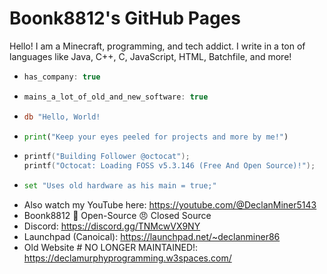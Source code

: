 # Boonk8812's GitHub Pages
Hello! I am a Minecraft, programming, and tech addict. I write in a ton of languages like Java, C++, C, JavaScript, HTML, Batchfile, and more!
* ```c
  has_company: true
  ```
* ```c
  mains_a_lot_of_old_and_new_software: true
  ```
* ```asm
  db "Hello, World!
  ```
* ```python
  print("Keep your eyes peeled for projects and more by me!")
  ```
* ```c
  printf("Building Follower @octocat");
  printf("Octocat: Loading FOSS v5.3.146 (Free And Open Source)!");
  ```
* ```asm
  set "Uses old hardware as his main = true;"
  ```
* Also watch my YouTube here: https://youtube.com/@DeclanMiner5143
* Boonk8812 💌 Open-Source 😠 Closed Source
* Discord: https://discord.gg/TNMcwVX9NY
* Launchpad (Canoical): https://launchpad.net/~declanminer86
* Old Website # NO LONGER MAINTAINED!: https://declamurphyprogramming.w3spaces.com/
